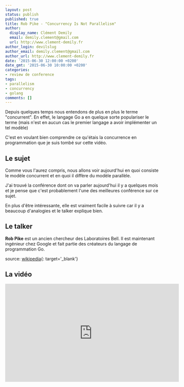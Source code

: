 ```yaml
---
layout: post
status: publish
published: true
title: Rob Pike - "Concurrency Is Not Parallelism"
author:
  display_name: Clément Demily
  email: demily.clement@gmail.com
  url: http://www.clement-demily.fr
author_login: devilslug
author_email: demily.clement@gmail.com
author_url: http://www.clement-demily.fr
date: '2015-06-30 12:00:00 +0200'
date_gmt: '2015-06-30 10:00:00 +0200'
categories:
- review de conference
tags:
- parallelism
- concurrency
- golang
comments: []
---
```


Depuis quelques temps nous entendons de plus en plus le terme "concurrent". En effet, le langage Go a en quelque sorte populariser le terme (mais n'est en aucun cas le premier langage a avoir implémenter un tel modèle)

C'est en voulant bien comprendre ce qu'étais la concurrence en programmation que je suis tombé sur cette vidéo.

Le sujet
---

Comme vous l'aurez compris, nous allons voir aujourd'hui en quoi consiste le modèle concurrent et en quoi il diffère du modèle parallèle.

J'ai trouvé la conférence dont on va parler aujourd'hui il y a quelques mois et je pense que c'est probablement l'une des meilleures conférence sur ce sujet.

En plus d'être intéressante, elle est vraiment facile à suivre car il y a beaucoup d'analogies et le talker explique bien.

Le talker
---

**Rob Pike** est un ancien chercheur des Laboratoires Bell. Il est maintenant ingénieur chez Google et fait partie des créateurs du langage de programmation Go.

source: [wikipedia](https://fr.wikipedia.org/wiki/Rob_Pike){: target='_blank'}


La vidéo
---

<iframe width="560" height="315" src="https://www.youtube.com/embed/cN_DpYBzKso" frameborder="0" allowfullscreen></iframe>